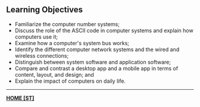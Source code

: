 ## Learning Objectives
- Familiarize the computer number systems;
- Discuss the role of the ASCII code in computer systems and explain how computers use it;
- Examine how a computer's system bus works;
- Identify the different computer network systems and the wired and wireless connections;
- Distinguish between system software and application software;
- Compare and contrast a desktop app and a mobile app in terms of content, layout, and design; and
- Explain the impact of computers on daily life.

---
**[HOME [ST]](ST101)**